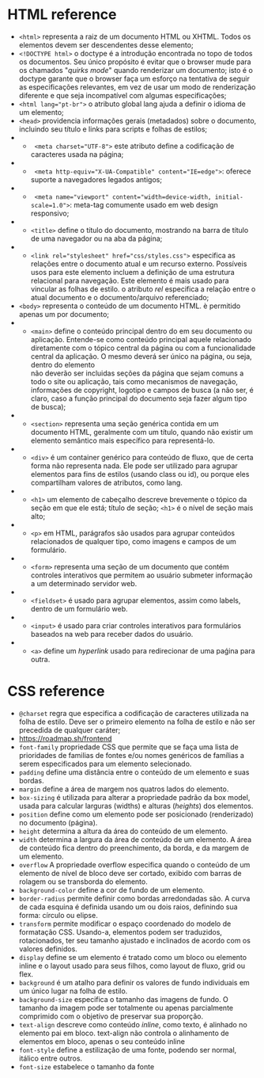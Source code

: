 # HTML reference

-  `<html>` representa a raiz de um documento HTML ou XHTML. Todos os elementos devem ser descendentes desse elemento;
-  `<!DOCTYPE html>` o doctype é a introdução encontrada no topo de todos os documentos. Seu único propósito é evitar que o browser mude para os chamados "_quirks_ _mode_" quando renderizar um documento; isto é o doctype garante que o browser faça um esforço na tentativa de seguir as especificações relevantes, em vez de usar um modo de renderização diferente e que seja incompatível com algumas especificações;
-  `<html lang="pt-br">` o atributo global lang ajuda a definir o idioma de um elemento;
- `<head>` providencia informações gerais (metadados) sobre o documento, incluindo seu título e links para scripts e folhas de estilos;
- - ` <meta charset="UTF-8">` este atributo define a codificação de caracteres usada na página;
- - ` <meta http-equiv="X-UA-Compatible" content="IE=edge">`: oferece suporte a navegadores legados antigos;
- - ` <meta name="viewport" content="width=device-width, initial-scale=1.0">`: meta-tag comumente usado em web design responsivo;
- - `<title>` define o título do documento, mostrando na barra de título de uma navegador ou na aba da página;
- - `<link rel="stylesheet" href="css/styles.css">` especifica as relações entre o documento atual e um recurso externo. Possíveis usos para este elemento incluem a definição de uma estrutura relacional para navegação. Este elemento é mais usado para vincular as folhas de estilo. o atributo _rel_ especifica a relação entre o atual documento e o documento/arquivo referenciado;
- `<body>` representa o conteúdo de um documento HTML. è permitido apenas um <body> por documento;
- - `<main>` define o conteúdo principal dentro do <body> em seu documento ou aplicação. Entende-se como conteúdo principal aquele relacionado diretamente com o tópico central da página ou com a funcionalidade central da aplicação. O mesmo deverá ser único na página, ou seja, dentro do elemento <main> não deverão ser incluidas seções da página que sejam comuns a todo o site ou aplicação, tais como mecanismos de navegação, informações de copyright, logotipo e campos de busca (a não ser, é claro, caso a função principal do documento seja fazer algum tipo de busca);
- - `<section>` representa uma seção genérica contida em um documento HTML, geralmente com um título, quando não existir um elemento semântico mais específico para representá-lo.
- - `<div>` é um container genérico para conteúdo de fluxo, que de certa forma não representa nada. Ele pode ser utilizado para agrupar elementos para fins de estilos (usando class ou id), ou porque eles compartilham valores de atributos, como lang. 
- - `<h1>` um elemento de cabeçalho descreve brevemente o tópico da seção em que ele está; título de seção; `<h1>` é o nível de seção mais alto;
- - `<p>` em HTML, parágrafos são usados para agrupar conteúdos relacionados de qualquer tipo, como imagens e campos de um formulário.
- - `<form>` representa uma seção de um documento que contém controles interativos que permitem ao usuário submeter informação a um determinado servidor web.
- - `<fieldset>` é usado para agrupar elementos, assim como labels, dentro de um formulário web.
- - `<input>` é usado para criar controles interativos para formulários baseados na web para receber dados do usuário.
- - `<a>` define um _hyperlink_ usado para redirecionar de uma paǵina para outra.
  
# CSS reference
- `@charset` regra que especifica a codificação de caracteres utilizada na folha de estilo. Deve ser o primeiro elemento na folha de estilo e não ser precedida de qualquer caráter;
- https://roadmap.sh/frontend
- `font-family` propriedade CSS que permite que se faça uma lista de prioridades de familias de fontes e/ou nomes genéricos de famílias a serem especificados para um elemento selecionado.
- `padding` define uma distância entre o conteúdo de um elemento e suas bordas.
- `margin` define a área de margem nos quatros lados do elemento.
- `box-sizing` é utilizada para alterar a propriedade padrão da box model, usada para calcular larguras (widths) e alturas (_heights_) dos elementos.
- `position` define como um elemento pode ser posicionado (renderizado) no documento (página).
- `height` determina a altura da área do conteúdo de um elemento.
- `width` determina a largura da área de conteúdo de um elemento. A área de conteúdo fica dentro do preenchimento, da borda, e da margem de um elemento.
- `overflow` A propriedade overflow especifica quando o conteúdo de um elemento de nível de bloco deve ser cortado, exibido com barras de rolagem ou se transborda do elemento.
- `background-color` define a cor de fundo de um elemento.
- `border-radius` permite definir como bordas arredondadas são. A curva de cada esquina é definida usando um ou dois raios, definindo sua forma: círculo ou elipse.
- `transform` permite modificar o espaço coordenado do modelo de formatação CSS. Usando-a, elementos podem ser traduzidos, rotacionados, ter seu tamanho ajustado e inclinados de acordo com os valores definidos.
- `display` define se um elemento é tratado como um bloco ou elemento inline e o layout usado para seus filhos, como layout de fluxo, grid ou flex.
- `background`  é um atalho para definir os valores de fundo individuais em um único lugar na folha de estilo.
- `background-size` especifica o tamanho das imagens de fundo. O tamanho da imagem pode ser totalmente ou apenas parcialmente comprimido com o objetivo de preservar sua proporção.
- `text-align` descreve como conteúdo _inline_, como texto, é alinhado no elemento pai em bloco. text-align não controla o alinhamento de elementos em bloco, apenas o seu conteúdo inline
- `font-style` define a estilização de uma fonte, podendo ser normal, itálico entre outros.
- `font-size` estabelece o tamanho da fonte
